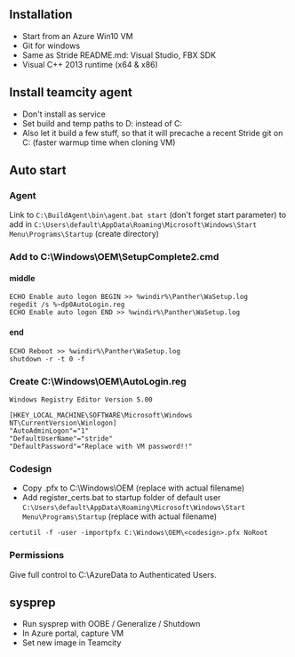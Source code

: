 ## Installation

* Start from an Azure Win10 VM
* Git for windows
* Same as Stride README.md: Visual Studio, FBX SDK
* Visual C++ 2013 runtime (x64 & x86)

## Install teamcity agent

* Don't install as service
* Set build and temp paths to D: instead of C:
* Also let it build a few stuff, so that it will precache a recent Stride git on C: (faster warmup time when cloning VM)

## Auto start

### Agent

Link to `C:\BuildAgent\bin\agent.bat start` (don't forget start parameter) to add in `C:\Users\default\AppData\Roaming\Microsoft\Windows\Start Menu\Programs\Startup` (create directory)

### Add to C:\Windows\OEM\SetupComplete2.cmd

#### middle

```
ECHO Enable auto logon BEGIN >> %windir%\Panther\WaSetup.log
regedit /s %~dp0AutoLogin.reg
ECHO Enable auto logon END >> %windir%\Panther\WaSetup.log
```

#### end

```
ECHO Reboot >> %windir%\Panther\WaSetup.log
shutdown -r -t 0 -f
```

### Create C:\Windows\OEM\AutoLogin.reg

```
Windows Registry Editor Version 5.00

[HKEY_LOCAL_MACHINE\SOFTWARE\Microsoft\Windows NT\CurrentVersion\Winlogon]
"AutoAdminLogon"="1"
"DefaultUserName"="stride"
"DefaultPassword"="Replace with VM password!!"
```

### Codesign

* Copy <codesign>.pfx to C:\Windows\OEM (replace <codesign> with actual filename)
* Add register_certs.bat to startup folder of default user `C:\Users\default\AppData\Roaming\Microsoft\Windows\Start Menu\Programs\Startup` (replace <codesign> with actual filename)
```
certutil -f -user -importpfx C:\Windows\OEM\<codesign>.pfx NoRoot
```

### Permissions

Give full control to C:\AzureData to Authenticated Users.

## sysprep

* Run sysprep with OOBE / Generalize / Shutdown
* In Azure portal, capture VM
* Set new image in Teamcity
